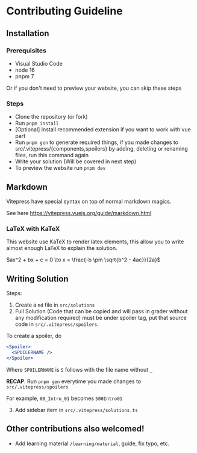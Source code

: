 # Contributing Guideline

## Installation

### Prerequisites

- Visual Studio Code
- node 16
- pnpm 7

Or if you don't need to preview your website, you can skip these steps

### Steps

- Clone the repository (or fork)
- Run `pnpm install`
- [Optional] Install recommended extension if you want to work with vue part
- Run `pnpm gen` to generate required things, if you made changes to src/.vitepress/{components,spoilers} by adding, deleting or renaming files, run this command again
- Write your solution (Will be covered in next step)
- To preview the website run `pnpm dev`

## Markdown

Vitepress have special syntax on top of normal markdown magics.

See here https://vitepress.vuejs.org/guide/markdown.html

### LaTeX with KaTeX

This website use KaTeX to render latex elements, this allow you to write almost
enough LaTeX to explain the solution.

$ax^2 + bx + c = 0 \to x = \frac{-b \pm \sqrt{b^2 - 4ac}}{2a}$

## Writing Solution

Steps:

1. Create a `md` file in `src/solutions`
2. Full Solution (Code that can be copied and will pass in grader without any modification required)
  must be under spoiler tag, put that source code in `src/.vitepress/spoilers`.

To create a spoiler, do

```jsx
<Spoiler>
  <SPOILERNAME />
</Spoiler>
```

Where `SPOILERNAME` is `S` follows with the file name without `_`

**RECAP**: Run `pnpm gen` everytime you made changes to `src/.vitepress/spoilers`

For example, `00_Intro_01` becomes `S00Intro01`

3. Add sidebar item in `src/.vitepress/solutions.ts`

## Other contributions also welcomed!

- Add learning material `/learning/material`, guide, fix typo, etc.
